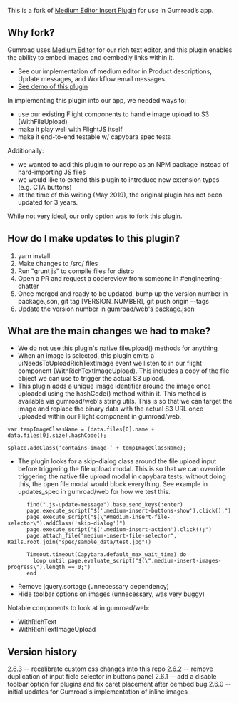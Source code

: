 This is a fork of [Medium Editor Insert Plugin](https://github.com/orthes/medium-editor-insert-plugin) for use in Gumroad’s app.

## Why fork?
Gumroad uses [Medium Editor](https://github.com/yabwe/medium-editor) for our rich text editor, and this plugin enables the ability to embed images and oembedly links within it.

- See our implementation of medium editor in Product descriptions, Update messages, and Workflow email messages.
- [See demo of this plugin](http://orthes.github.io/medium-editor-insert-plugin)

In implementing this plugin into our app, we needed ways to:
- use our existing Flight components to handle image upload to S3 (WithFileUpload)
- make it play well with FlightJS itself
- make it end-to-end testable w/ capybara spec tests

Additionally:
- we wanted to add this plugin to our repo as an NPM package instead of hard-importing JS files
- we would like to extend this plugin to introduce new extension types (e.g. CTA buttons)
- at the time of this writing (May 2019), the original plugin has not been updated for 3 years.

While not very ideal, our only option was to fork this plugin.

## How do I make updates to this plugin?

1) yarn install
1) Make changes to /src/ files
3) Run "grunt js" to compile files for distro
4) Open a PR and request a codereview from someone in #engineering-chatter
5) Once merged and ready to be updated, bump up the version number in package.json, git tag [VERSION_NUMBER], git push origin --tags
6) Update the version number in gumroad/web's package.json

## What are the main changes we had to make?

- We do not use this plugin's native fileupload() methods for anything
- When an image is selected, this plugin emits a uiNeedsToUploadRichTextImage event we listen to in our flight component (WithRichTextImageUpload). This includes a copy of the file object we can use to trigger the actual S3 upload.
- This plugin adds a unique image identifier around the image once uploaded using the hashCode() method within it. This method is available via gumroad/web's string utils. This is so that we can target the image and replace the binary data with the actual S3 URL once uploaded within our Flight component in gumroad/web.

```
var tempImageClassName = (data.files[0].name + data.files[0].size).hashCode();
...
$place.addClass(‘contains-image-‘ + tempImageClassName);
```
- The plugin looks for a skip-dialog class around the file upload input before triggering the file upload modal. This is so that we can override triggering the native file upload modal in capybara tests; without doing this, the open file modal would block everything. See example in updates_spec in gumroad/web for how we test this.
```
      find(".js-update-message").base.send_keys(:enter)
      page.execute_script("$('.medium-insert-buttons-show').click();")
      page.execute_script("$(\"#medium-insert-file-selector\").addClass('skip-dialog')")
      page.execute_script("$('.medium-insert-action').click();")
      page.attach_file("medium-insert-file-selector", Rails.root.join("spec/sample_data/test.jpg"))

      Timeout.timeout(Capybara.default_max_wait_time) do
        loop until page.evaluate_script("$(\".medium-insert-images-progress\").length == 0;")
      end

```
- Remove jquery.sortage (unnecessary dependency)
- Hide toolbar options on images (unnecessary, was very buggy)

Notable components to look at in gumroad/web:
- WithRichText
- WithRichTextImageUpload

## Version history

2.6.3 -- recalibrate custom css changes into this repo
2.6.2 -- remove duplication of input field selector in buttons panel
2.6.1 -- add a disable toolbar option for plugins and fix caret placement after oembed bug
2.6.0 -- initial updates for Gumroad's implementation of inline images
